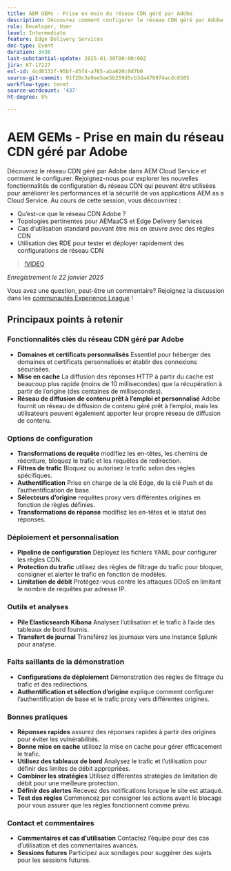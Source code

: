 ```yaml
---
title: AEM GEMs - Prise en main du réseau CDN géré par Adobe
description: Découvrez comment configurer le réseau CDN géré par Adobe dans AEM Cloud Service pour améliorer les performances et la sécurité avec les nouvelles fonctionnalités de configuration du réseau CDN.
role: Developer, User
level: Intermediate
feature: Edge Delivery Services
doc-type: Event
duration: 3438
last-substantial-update: 2025-01-30T00:00:00Z
jira: KT-17227
exl-id: 4cd0332f-95bf-45f4-a765-aba020c0d7b0
source-git-commit: 91f20c3e9ee5ae5b259d5cb3da476974acdc6585
workflow-type: tm+mt
source-wordcount: '437'
ht-degree: 0%

---
```


# AEM GEMs - Prise en main du réseau CDN géré par Adobe

Découvrez le réseau CDN géré par Adobe dans AEM Cloud Service et comment le configurer. Rejoignez-nous pour explorer les nouvelles fonctionnalités de configuration du réseau CDN qui peuvent être utilisées pour améliorer les performances et la sécurité de vos applications AEM as a Cloud Service. Au cours de cette session, vous découvrirez :

* Qu’est-ce que le réseau CDN Adobe ?
* Topologies pertinentes pour AEMaaCS et Edge Delivery Services
* Cas d’utilisation standard pouvant être mis en œuvre avec des règles CDN
* Utilisation des RDE pour tester et déployer rapidement des configurations de réseau CDN

>[!VIDEO](https://video.tv.adobe.com/v/3443168/?learn=on&enablevpops)

*Enregistrement le 22 janvier 2025*

Vous avez une question, peut-être un commentaire?  Rejoignez la discussion dans les [communautés Experience League](https://adobe.ly/4haufPK) !

## Principaux points à retenir

### Fonctionnalités clés du réseau CDN géré par Adobe

* **Domaines et certificats personnalisés** Essentiel pour héberger des domaines et certificats personnalisés et établir des connexions sécurisées.
* **Mise en cache** La diffusion des réponses HTTP à partir du cache est beaucoup plus rapide (moins de 10 millisecondes) que la récupération à partir de l’origine (des centaines de millisecondes).
* **Réseau de diffusion de contenu prêt à l’emploi et personnalisé** Adobe fournit un réseau de diffusion de contenu géré prêt à l’emploi, mais les utilisateurs peuvent également apporter leur propre réseau de diffusion de contenu.

### Options de configuration

* **Transformations de requête** modifiez les en-têtes, les chemins de réécriture, bloquez le trafic et les requêtes de redirection.
* **Filtres de trafic** Bloquez ou autorisez le trafic selon des règles spécifiques.
* **Authentification** Prise en charge de la clé Edge, de la clé Push et de l’authentification de base.
* **Sélecteurs d’origine** requêtes proxy vers différentes origines en fonction de règles définies.
* **Transformations de réponse** modifiez les en-têtes et le statut des réponses.

### Déploiement et personnalisation

* **Pipeline de configuration** Déployez les fichiers YAML pour configurer les règles CDN.
* **Protection du trafic** utilisez des règles de filtrage du trafic pour bloquer, consigner et alerter le trafic en fonction de modèles.
* **Limitation de débit** Protégez-vous contre les attaques DDoS en limitant le nombre de requêtes par adresse IP.

### Outils et analyses

* **Pile Elasticsearch Kibana** Analysez l’utilisation et le trafic à l’aide des tableaux de bord fournis.
* **Transfert de journal** Transférez les journaux vers une instance Splunk pour analyse.

### Faits saillants de la démonstration

* **Configurations de déploiement** Démonstration des règles de filtrage du trafic et des redirections.
* **Authentification et sélection d’origine** explique comment configurer l’authentification de base et le trafic proxy vers différentes origines.

### Bonnes pratiques

* **Réponses rapides** assurez des réponses rapides à partir des origines pour éviter les vulnérabilités.
* **Bonne mise en cache** utilisez la mise en cache pour gérer efficacement le trafic.
* **Utilisez des tableaux de bord** Analysez le trafic et l’utilisation pour définir des limites de débit appropriées.
* **Combiner les stratégies** Utilisez différentes stratégies de limitation de débit pour une meilleure protection.
* **Définir des alertes** Recevez des notifications lorsque le site est attaqué.
* **Test des règles** Commencez par consigner les actions avant le blocage pour vous assurer que les règles fonctionnent comme prévu.

### Contact et commentaires

* **Commentaires et cas d’utilisation** Contactez l’équipe pour des cas d’utilisation et des commentaires avancés.
* **Sessions futures** Participez aux sondages pour suggérer des sujets pour les sessions futures.
